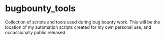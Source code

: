 # bugbounty_tools
Collection of scripts and tools used during bug bounty work. This will be the location of my automation scripts created for my own personal use, and occassionally public released
